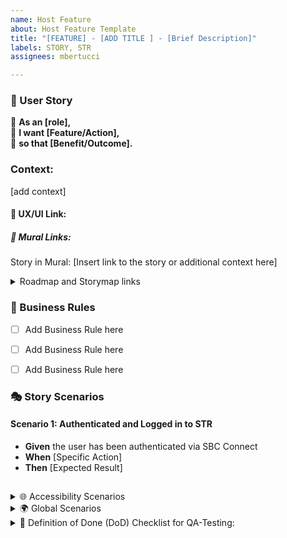 ```yaml
---
name: Host Feature
about: Host Feature Template
title: "[FEATURE] - [ADD TITLE ] - [Brief Description]"
labels: STORY, STR
assignees: mbertucci

---
```


### 📖 User Story
🔹 **As an [role],**  
🔹 **I want [Feature/Action],**  
🔹 **so that [Benefit/Outcome].**

### Context: 
[add context] 

#### 🎨 UX/UI Link: 

##### 🔗 Mural Links: 

Story in Mural: [Insert link to the story or additional context here]


<details>
<summary>Roadmap and Storymap links</summary>

  Roadmap: https://app.mural.co/t/citzservicebcbcros0435/m/citzservicebcbcros0435/1708551828009/76eaa2c92258b0bde76157b3dd6e37220967e91a?wid=0-1708639933585

  Story Board: https://app.mural.co/t/citzservicebcbcros0435/m/citzservicebcbcros0435/1706554024951/153dc4e4f3fbbd7cfc1352e0c804cb105960321e?sender=u919d7a4924c2e37e12b55343

</details>

### 📏 Business Rules
 
- [ ] Add Business Rule here
- [ ] Add Business Rule here
- [ ] Add Business Rule here


### 🎭 Story Scenarios

#### Scenario 1: Authenticated and Logged in to STR
- **Given** the user has been authenticated via SBC Connect
- **When** [Specific Action]
- **Then** [Expected Result]

## 
<details>
<summary> 🌐  Accessibility Scenarios </summary>

###  Keyboard Users
Scenario: Comprehensive Keyboard Navigation
Given I am a keyboard user on the website
When I use the Tab key to navigate through the website
Then all interactive elements should be accessible and highlighted
And I should be able to activate these elements using the Enter or Space key

Scenario: Full Content Accessibility via Keyboard
Given I am a keyboard user navigating the website
When I traverse through different pages and sections
Then all content should be fully accessible using the keyboard alone
And there should be no traps that prevent me from navigating away using the keyboard

### Screen Reader Users
Scenario: Accessible Image Descriptions
Given I am using a screen reader on the website
When I encounter images
Then each image should have descriptive alt text that conveys the same message as the image

Scenario: Structured Navigation for Screen Readers
Given I am navigating the website using a screen reader
When I move through different page elements
Then the content should be structured with proper headings
And the reading order should be logical and sequential

Scenario: Descriptive Form Fields
Given I am filling out a form using a screen reader
When I navigate through the form fields
Then each field should be clearly labeled with descriptive text
And instructions should be directly associated with their respective inputs

### Low Vision Users
Scenario: Effective High Contrast Mode
Given I am a user with low vision on the website
When I enable high contrast mode
Then all content should display with high color contrast suitable for low vision
And the layout should remain coherent and unchanged

Scenario: Text Resizing Accommodation
Given I am a user with low vision on the website
When I increase the text size
Then the text should resize without loss of information or functionality
And the page layout should adapt accordingly without disrupting the user experience

Scenario: Personalized Styling Preferences
Given I am a user with low vision adjusting settings on the website
When I customize my styling preferences, including colors, fonts, and spacing
Then these adjustments should be applied consistently across all pages
And the changes should persist during my entire session or until altered by me
</details>




<!-- 👇 [PO/BA] - Review these scenarios with QA to ensure they match testing requirements. Do not alter until discussed. -->

 
<details>
  ## 
<summary>🌍 Global Scenarios </summary>
## Data Validation 
# Mikaela to confirm:  Do we need to do these for MVP - data validation required for inputing data in the right format - as defined by business rules. 




### Internet Connection

#### Standard Internet Connection
Given I am accessing the website from a standard internet connection
When I navigate to any page on the site
Then the page should load completely within 2 seconds, ensuring a fast and efficient user experience.


#### Low-Speed Internet 
Given a user accesses "Application Details View" with a low-speed internet connection defined as under [specific speed] Mbps
When the user attempts to load and interact with the dashboard page
Then the "Application Details View" should prioritize critical content and functionality, loading essential elements first to ensure usability.

#### Mobile Responsiveness 

Given I am accessing "Application Details View" on a mobile device
When I click on the "any" link
Then "_____ " should display correctly and be easily editable on my device, ensuring a responsive design.

</details>


<details>

<summary>🔎 Definition of Done (DoD) Checklist for QA-Testing: </summary>

### 1. Unit Testing (API):
- [ ] All new and modified code has corresponding unit tests.
- [ ] Unit tests cover all critical paths and edge cases.
- [ ] Unit tests pass with 100% success.
- [ ] Code coverage for unit tests meets the team's threshold (e.g., 80%+).

### 2. UI Testing (Unit Level):
- [ ] UI components are tested in isolation.
- [ ] All UI unit tests pass.
- [ ] Code coverage for unit tests meets the team's threshold (e.g., 80%+).

### 3. API Testing (End Point Level):
- [ ] API endpoints are tested with both positive and negative scenarios.
- [ ] Validation of API responses against expected schema.
- [ ] All API unit tests pass.

### 4. Functional Testing:
- [ ] User story functionality is validated against acceptance criteria.
- [ ] Functional tests cover both expected and edge case scenarios.
- [ ] Functional testing has been completed on all supported platforms (e.g., browsers, devices).

### 5. Business Process Testing:
- [ ] End-to-end business workflows are tested.
- [ ] All business rules are validated within the context of the user story.
- [ ] Testing scenarios reflect real-world use cases.

### 6. Test Automation:
- [ ] Automated tests have been written for all repetitive or regression-prone scenarios.
- [ ] Automation scripts are integrated into the CI/CD pipeline.
- [ ] Automated tests pass without issues.

### 7. Bug Fix Verification:
- [ ] All reported bugs related to the user story are resolved and retested.
- [ ] No high or critical severity bugs are left unresolved.

### 8. Performance and Security Testing:
- [ ] Performance impact of the user story is assessed (if applicable).
- [ ] Security vulnerabilities are checked and mitigated (e.g., SQL injection, XSS).

### 9. Code Review and Approval:
- [ ] Code has passed peer review, focusing on quality and test coverage.
- [ ] All identified issues during the review are addressed.

### 10. Documentation:
- [ ] Test cases and scenarios are documented and updated.
- [ ] Test results are logged and stored in the test management tool.

### 11. Sign-off:
- [ ] QA sign-off obtained for the user story (Moved to Done Column).
- [ ] Product owner or stakeholder sign-off obtained for feature completion (Moved to Closed Column)



</details>
